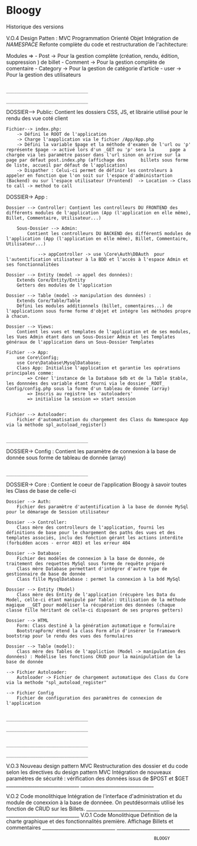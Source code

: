 # Bloogy

Historique des versions



V.O.4
Design Patten : MVC
Programmation Orienté Objet
Intégration de _NAMESPACE_
Refonte complète du code et restructuration de l'achitecture:

Modules => 
            - Post      -> Pour la gestion complète (création, rendu, édition, suppression ) de billet
            - Comment   -> Pour la gestion complète de comentaire
            - Category  -> Pour la gestion de catégorie d'article
            - user      -> Pour la gestion des utilisateurs


                                                _______________________________
                                                _______________________________
DOSSIER--> Public:
    Contient les dossiers CSS, JS, et librairie utilisé pour le rendu des vue coté client
    
    Fichier--> index.php:
        -> Défini le ROOT de l'application
        -> Charge l'aapplication via le fichier /App/App.php
        -> Défini la variable $page et la méthode d'examen de l'url ou 'p' représente $page -> activé lors d'un _GET ou 'p' sera la      page a chargée via les paramètre passer dans l'url sinon on arrive sur la page par défaut post.index.php (affichage des      billets sous forme de liste, accueil par défaut de l'application)
        -> Dispather : Celui-ci permet de définir les controleurs à appeler en fonction que l'on soit sur l'espace d'administartion      (Backend) ou sur l'espace utilisateur (Frontend)  -> Location -> Class to call -> method to call
        
        
DOSSIER-> App :

    Dossier --> Controller: Contient les controlleurs DU FRONTEND des différents modules de l'application (App (l'application en elle même), Billet, Commentaire, Utilisateur...)
    
        Sous-Dossier --> Admin:
            Contient les controlleurs DU BACKEND des différentS modules de l'application (App (l'application en elle même), Billet, Commentaire, Utilisateur...)
            
                --> appController -> use \Core\Auth\DBAuth  pour l'autentification utilisateur à la BDD et l'accès à l'espace Admin et ses fonctionnalitées
    
    Dossier --> Entity (model -> appel des données):
        Extends Core/Entity/Entity
        Getters des modules de l'application 
    
    Dossier --> Table (model -> manipulation des données) :
        Extends Core/Table/Table
        Défini les modules additionnels (billet, comentaires...) de l'applicationn sous forme forme d'objet et intégre les méthodes propre à chacun.
    
    Dossier --> Views:
        Contient les vues et templates de l'application et de ses modules, les Vues Admin étant dans un Sous-Dossier Admin et les Templates généraux de l'application dans un Sous-Dossier Templates
    
    Fichier --> App:
        use Core\Config;
        use Core\Database\MysqlDatabase;
        Class App: Initialise l'application et garantie les opérations principales comme:
            => Créer l'instance de la Database $db et de la Table $table, les donnnées des variable étant fourni via le dossier _ROOT_ Config/config.php sous la forme d'un tableau de donnée (array)
            => Inscris au registre les 'autoloaders'
            => initialise la session => start session
        
        
    Fichier --> Autoloader:
        Fichier d'automatisation du chargement des Class du Namespace App via la méthode spl_autoload_register()
        
                                                _______________________________
        
DOSSIER-> Config : Contient les paramètre de connexion à la base de donnée sous forme de tableau de donnée (array)

                                                _______________________________

DOSSIER-> Core : Contient le coeur de l'application Bloogy à savoir toutes les Class de base de celle-ci

    Dossier --> Auth:
        Fichier des paramètre d'autentification à la base de donnée MySql pour le démarage de Session utilisateur

    Dossier --> Controller:
        Class mère des controlleurs de l'application, fourni les définitions de base pour le chargement des paths des vues et des templates associés, inclu des fonction gérant les actions interdite (forbidden acces - error 403) et les erreur 404

    Dossier --> Database:
        Fichier des modèles de connexion à la base de donnée, de traitement des requettes MySql sous forme de requête préparé
        Class mère Database permettant d'intégrer d'autre type de gestionnaire de base de donnée
        Class fille MysqlDatabase : permet la connexion à la bdd MySql
        
    Dossier --> Entity (Model)
        Class mère des Entity de l'application (récupère les Data du Model, celle-ci étant manipulé par Table): Utilisation de la méthode magique __GET pour modéliser la récupération des données (chaque classe fille héritant de celle-ci disposant de ses propres getters)
        
    Dossier --> HTML
        Form: Class destiné à la génération automatique e formulaire
        BootstrapForm/ étend la class Form afin d'insérer le framework bootstrap pour le rendu des vues des formulaires
    
    Dossier --> Table (model):
        Class mère des Tables de l'appliction (Model -> manipulation des données) : Modélise les fonctions CRUD pour la mainipulation de la base de donnée
    
    --> Fichier Autoloader:
        Autoloader -> Fichier de chargement automatique des Class du Core via la methode "spl_autoload_register"
    
    --> Fichier Config
        Fichier de configuration des paramètres de connexion de l'application
        
                                                _______________________________
                                                _______________________________

                                                _______________________________
                                                _______________________________

V.O.3
Nouveau design pattern MVC
Restructuration des dossier et du code selon les directives du design pattern MVC
Intégration de nouveaux paramètres de sécurité : vérification des données issus de $POST et $GET
                                                _______________________________
                                                _______________________________

V.O.2
Code monolithique
Intégration de l'interface d'administration et du module de conexxion à la base de donnéee. On peutdésormais utilisé les fonction de CRUD sur les Billets.
                                                _______________________________
                                                _______________________________
V.O.1
Code Monolithique
Définition de la charte graphique et des fonctionnalités première. Affichage Billets et commentaires
                                                _______________________________
                                                _______________________________
                                                
                                                            BLOOGY